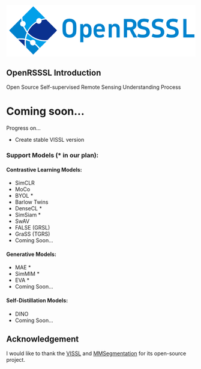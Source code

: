 <img src="docs/OpenRSSSL.png" div align=center />

## OpenRSSSL Introduction

Open Source Self-supervised Remote Sensing Understanding Process

# Coming soon...

Progress on...
* Create stable VISSL version

### Support Models (* in our plan):
#### Contrastive Learning Models:
* SimCLR
* MoCo
* BYOL *
* Barlow Twins
* DenseCL *
* SimSiam *
* SwAV
* FALSE (GRSL)
* GraSS (TGRS)
* Coming Soon...
#### Generative Models:
* MAE *
* SimMIM *
* EVA *
* Coming Soon...
#### Self-Distillation Models:
* DINO
* Coming Soon...

## Acknowledgement
I would like to thank the [VISSL](https://github.com/facebookresearch/vissl) and [MMSegmentation](https://github.com/open-mmlab/mmsegmentation) for its open-source project.